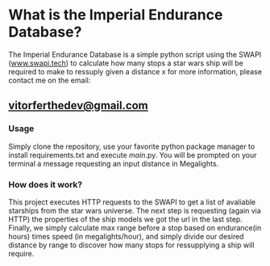 # What is the Imperial Endurance Database? #

The Imperial Endurance Database is a simple python script using the SWAPI (www.swapi.tech) to calculate how many stops a star wars ship will be required to make to ressuply given a distance x
for more information, please contact me on the email: 
## vitorferthedev@gmail.com


### Usage ###

Simply clone the repository, use your favorite python package manager to install requirements.txt and execute _main_.py. You will be prompted on your terminal a message requesting an input distance in Megalights.

### How does it work? ###

This project executes HTTP requests to the SWAPI to get a list of avaliable starships from the star wars universe. The next step is requesting (again via HTTP) the properties of the ship models we got the url in the last step. Finally, we simply calculate max range before a stop based on endurance(in hours) times speed (in megalights/hour), and simply divide our desired distance by range to discover how many stops for ressupplying a ship will require.